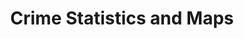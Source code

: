 ---
layout: sub-service
title: Crime Statistics and Maps
category: resources
subcategory: crime-statistics-and-maps
---